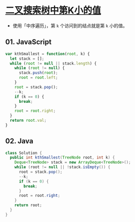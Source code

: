 # [二叉搜索树中第K小的值](https://leetcode-cn.com/problems/kth-smallest-element-in-a-bst/)

- 使用「中序遍历」，第 `k` 个访问到的结点就是第 `k` 小的值。

## 01. JavaScript
```js
var kthSmallest = function(root, k) {
  let stack = [];
  while (root != null || stack.length) {
    while (root != null) {
      stack.push(root);
      root = root.left;
    }
    root = stack.pop();
    --k;
    if (k == 0) {
      break;
    }
    root = root.right;
  } 
  return root.val;
}
```


## 02. Java
```java
class Solution {
  public int kthSmallest(TreeNode root, int k) {
    Deque<TreeNode> stack = new ArrayDeque<TreeNode>();
    while (root != null || !stack.isEmpty()) {
      root = stack.pop();
      --k;
      if (k == 0) {
        break;
      }
      root = root.right;
    }
    return root;
  }
}
```